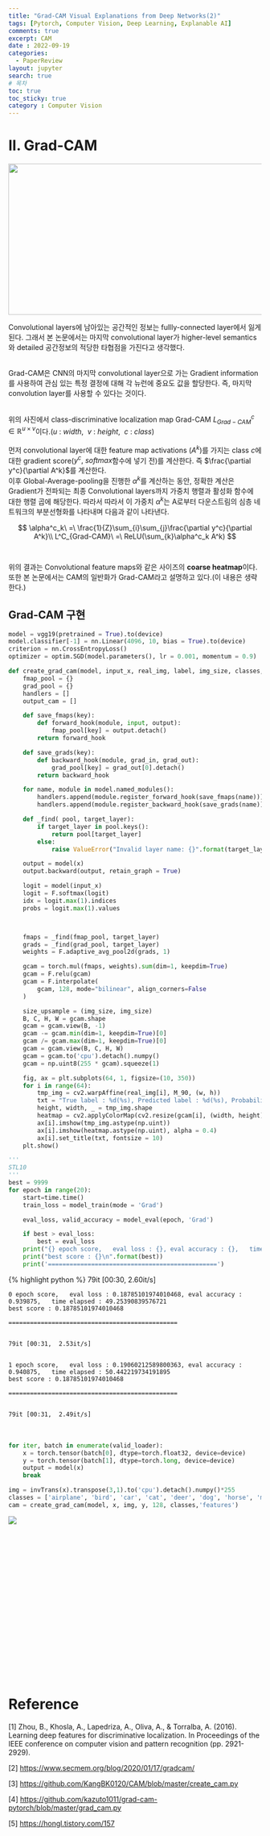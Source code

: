 ```yaml
---
title: "Grad-CAM Visual Explanations from Deep Networks(2)"
tags: [Pytorch, Computer Vision, Deep Learning, Explanable AI]
comments: true
excerpt: CAM
date : 2022-09-19
categories: 
  - PaperReview
layout: jupyter
search: true
# 목차
toc: true  
toc_sticky: true 
category : Computer Vision
---
```


<style scoped>
    .long {
        height : 300px;
        overflow : auto;
    }
</style>

# II. Grad-CAM

<img src = "https://miro.medium.com/max/1400/1*Ywow17bDVkNzBnIA8NAUxg.png" height = 300 width = 1200>

Convolutional layers에 남아있는 공간적인 정보는 fullly-connected layer에서 잃게 된다. 그래서 본 논문에서는 마지막 convolutional layer가 higher-level semantics와 detailed 공간정보의 적당한 타협점을 가진다고 생각했다.<br><br>

Grad-CAM은 CNN의 마지막 convolutional layer으로 가는 Gradient information를 사용하여 관심 있는 특정 결정에 대해 각 뉴런에 중요도 값을 할당한다. 즉, 마지막 convolution layer를 사용할 수 있다는 것이다.<br><br>

위의 사진에서 class-discriminative localization map Grad-CAM $L^c_{Grad-CAM}\in \mathbb{R}^{u \times v}$이다.($u\ :\ width,\ \ v\ :\ height,\ \ c\ :\ class$)
<br><br>
먼저 convolutional layer에 대한 feature map activations ($A^k$)를 가지는 class $c$에 대한 gradient score($y^c,\ softmax$함수에 넣기 전)를 계산한다. 즉 $\frac{\partial y^c}{\partial A^k}$를 계산한다. <br>
이후 Global-Average-pooling을 진행한 $\alpha^k$를 계산하는 동안, 정확한 계산은 Gradient가 전파되는 최종 Convolutional layers까지 가중치 행렬과 활성화 함수에 대한 행렬 곱에 해당한다. 따라서 따라서 이 가중치 $\alpha^k$는 A로부터 다운스트림의 심층 네트워크의 부분선형화를 나타내며 다음과 같이 나타낸다.

$$
\alpha^c_k\ =\ \frac{1}{Z}\sum_{i}\sum_{j}\frac{\partial y^c}{\partial A^k}\\ L^C_{Grad-CAM}\ =\ ReLU(\sum_{k}\alpha^c_k A^k)
$$
<br><br>
위의 결과는 Convolutional feature maps와 같은 사이즈의 **coarse heatmap**이다.
또한 본 논문에서는 CAM의 일반화가 Grad-CAM라고 설명하고 있다.(이 내용은 생략한다.) 

## Grad-CAM 구현


```python
model = vgg19(pretrained = True).to(device)
model.classifier[-1] = nn.Linear(4096, 10, bias = True).to(device)
criterion = nn.CrossEntropyLoss()
optimizer = optim.SGD(model.parameters(), lr = 0.001, momentum = 0.9)
```


```python
def create_grad_cam(model, input_x, real_img, label, img_size, classes, target_layer):
    fmap_pool = {}
    grad_pool = {}
    handlers = []
    output_cam = []

    def save_fmaps(key):
        def forward_hook(module, input, output):
            fmap_pool[key] = output.detach()
        return forward_hook

    def save_grads(key):
        def backward_hook(module, grad_in, grad_out):
            grad_pool[key] = grad_out[0].detach()
        return backward_hook

    for name, module in model.named_modules():
        handlers.append(module.register_forward_hook(save_fmaps(name)))
        handlers.append(module.register_backward_hook(save_grads(name)))

    def _find( pool, target_layer):
        if target_layer in pool.keys():
            return pool[target_layer]
        else:
            raise ValueError("Invalid layer name: {}".format(target_layer))

    output = model(x)
    output.backward(output, retain_graph = True)

    logit = model(input_x)
    logit = F.softmax(logit)
    idx = logit.max(1).indices
    probs = logit.max(1).values



    fmaps = _find(fmap_pool, target_layer)
    grads = _find(grad_pool, target_layer)
    weights = F.adaptive_avg_pool2d(grads, 1)

    gcam = torch.mul(fmaps, weights).sum(dim=1, keepdim=True)
    gcam = F.relu(gcam)
    gcam = F.interpolate(
        gcam, 128, mode="bilinear", align_corners=False
    )

    size_upsample = (img_size, img_size)
    B, C, H, W = gcam.shape
    gcam = gcam.view(B, -1)
    gcam -= gcam.min(dim=1, keepdim=True)[0]
    gcam /= gcam.max(dim=1, keepdim=True)[0]
    gcam = gcam.view(B, C, H, W)
    gcam = gcam.to('cpu').detach().numpy()
    gcam = np.uint8(255 * gcam).squeeze(1)

    fig, ax = plt.subplots(64, 1, figsize=(10, 350))
    for i in range(64):
        tmp_img = cv2.warpAffine(real_img[i], M_90, (w, h))
        txt = "True label : %d(%s), Predicted label : %d(%s), Probability : %.2f" % (label[i].item(), classes[label[i].item()], idx[i].item(), classes[idx[i].item()], probs[i].item())
        height, width, _ = tmp_img.shape
        heatmap = cv2.applyColorMap(cv2.resize(gcam[i], (width, height)), cv2.COLORMAP_RAINBOW)
        ax[i].imshow(tmp_img.astype(np.uint))
        ax[i].imshow(heatmap.astype(np.uint), alpha = 0.4)
        ax[i].set_title(txt, fontsize = 10)
    plt.show()    

```


```python
'''
STL10
'''
best = 9999
for epoch in range(20):
    start=time.time()
    train_loss = model_train(mode = 'Grad')

    eval_loss, valid_accuracy = model_eval(epoch, 'Grad')

    if best > eval_loss:
        best = eval_loss
    print("{} epoch score,   eval loss : {}, eval accuracy : {},   time elapsed : {}".format(epoch, eval_loss, valid_accuracy,time.time() - start))
    print("best score : {}\n".format(best))
    print('===============================================')
```

<div class = long>
{% highlight python %}
    79it [00:30,  2.60it/s]
    

    0 epoch score,   eval loss : 0.18785101974010468, eval accuracy : 0.939875,   time elapsed : 49.25390839576721
    best score : 0.18785101974010468
    
    ===============================================
    

    79it [00:31,  2.53it/s]
    

    1 epoch score,   eval loss : 0.19060212589800363, eval accuracy : 0.940875,   time elapsed : 50.442219734191895
    best score : 0.18785101974010468
    
    ===============================================
    

    79it [00:31,  2.49it/s]
    

    2 epoch score,   eval loss : 0.2004742234125734, eval accuracy : 0.940625,   time elapsed : 51.00742697715759
    best score : 0.18785101974010468
    
    ===============================================
    

    79it [00:32,  2.46it/s]
    

    3 epoch score,   eval loss : 0.17100459837913518, eval accuracy : 0.94875,   time elapsed : 51.45760631561279
    best score : 0.17100459837913518
    
    ===============================================
    

    79it [00:32,  2.43it/s]
    

    4 epoch score,   eval loss : 0.21955611729621893, eval accuracy : 0.9385,   time elapsed : 52.03212809562683
    best score : 0.17100459837913518
    
    ===============================================
    

    79it [00:32,  2.43it/s]
    

    5 epoch score,   eval loss : 0.2255802784785628, eval accuracy : 0.9405,   time elapsed : 52.10357117652893
    best score : 0.17100459837913518
    
    ===============================================
    

    79it [00:32,  2.43it/s]
    

    6 epoch score,   eval loss : 0.21616217952780425, eval accuracy : 0.9485,   time elapsed : 52.01284456253052
    best score : 0.17100459837913518
    
    ===============================================
    

    79it [00:32,  2.43it/s]
    

    7 epoch score,   eval loss : 0.19647681984677917, eval accuracy : 0.949875,   time elapsed : 52.05117988586426
    best score : 0.17100459837913518
    
    ===============================================
    

    79it [00:32,  2.43it/s]
    

    8 epoch score,   eval loss : 0.21037958858162167, eval accuracy : 0.945375,   time elapsed : 52.08625030517578
    best score : 0.17100459837913518
    
    ===============================================
    

    79it [00:32,  2.43it/s]
    

    9 epoch score,   eval loss : 0.19549667561799286, eval accuracy : 0.954125,   time elapsed : 51.9943368434906
    best score : 0.17100459837913518
    
    ===============================================
    

    79it [00:32,  2.43it/s]
    

    10 epoch score,   eval loss : 0.1909742392972112, eval accuracy : 0.9515,   time elapsed : 52.049251079559326
    best score : 0.17100459837913518
    
    ===============================================
    

    79it [00:32,  2.43it/s]
    

    11 epoch score,   eval loss : 0.19697506992146385, eval accuracy : 0.954375,   time elapsed : 51.959964990615845
    best score : 0.17100459837913518
    
    ===============================================
    

    79it [00:32,  2.43it/s]
    

    12 epoch score,   eval loss : 0.20169063849747176, eval accuracy : 0.9545,   time elapsed : 52.062161684036255
    best score : 0.17100459837913518
    
    ===============================================
    

    79it [00:32,  2.43it/s]
    

    13 epoch score,   eval loss : 0.21628177276859054, eval accuracy : 0.9515,   time elapsed : 52.05464744567871
    best score : 0.17100459837913518
    
    ===============================================
    

    79it [00:32,  2.42it/s]
    

    14 epoch score,   eval loss : 0.20970297218346975, eval accuracy : 0.95325,   time elapsed : 52.072774171829224
    best score : 0.17100459837913518
    
    ===============================================
    

    79it [00:32,  2.43it/s]
    

    15 epoch score,   eval loss : 0.21972980161092695, eval accuracy : 0.952875,   time elapsed : 51.99079871177673
    best score : 0.17100459837913518
    
    ===============================================
    

    79it [00:32,  2.43it/s]
    

    16 epoch score,   eval loss : 0.21851732936629562, eval accuracy : 0.954125,   time elapsed : 52.051114082336426
    best score : 0.17100459837913518
    
    ===============================================
    

    79it [00:32,  2.43it/s]
    

    17 epoch score,   eval loss : 0.22268633013498038, eval accuracy : 0.952875,   time elapsed : 52.0331072807312
    best score : 0.17100459837913518
    
    ===============================================
    

    79it [00:32,  2.43it/s]
    

    18 epoch score,   eval loss : 0.22275295946607365, eval accuracy : 0.95375,   time elapsed : 52.00172781944275
    best score : 0.17100459837913518
    
    ===============================================
    

    79it [00:32,  2.43it/s]
    

    19 epoch score,   eval loss : 0.22606607300171178, eval accuracy : 0.954375,   time elapsed : 52.00130271911621
    best score : 0.17100459837913518
    
    ===============================================
{% endhighlight %}
</div>
<br>    


```python
for iter, batch in enumerate(valid_loader):
    x = torch.tensor(batch[0], dtype=torch.float32, device=device)
    y = torch.tensor(batch[1], dtype=torch.long, device=device)
    output = model(x)
    break

img = invTrans(x).transpose(3,1).to('cpu').detach().numpy()*255
classes = ['airplane', 'bird', 'car', 'cat', 'deer', 'dog', 'horse', 'monkey', 'ship', 'truck']
cam = create_grad_cam(model, x, img, y, 128, classes,'features')
```

<div class = long>
<img src = "/images/2022_09_19_Grad_CAM_Visual_Explanations_from_Deep_Networks_files/2022_09_19_Grad_CAM_Visual_Explanations_from_Deep_Networks_28_0.png">
</div>
<br>


# Reference
[1] Zhou, B., Khosla, A., Lapedriza, A., Oliva, A., & Torralba, A. (2016). Learning deep features for discriminative localization. In Proceedings of the IEEE conference on computer vision and pattern recognition (pp. 2921-2929).

[2] https://www.secmem.org/blog/2020/01/17/gradcam/

[3] https://github.com/KangBK0120/CAM/blob/master/create_cam.py

[4] https://github.com/kazuto1011/grad-cam-pytorch/blob/master/grad_cam.py

[5] https://hongl.tistory.com/157

